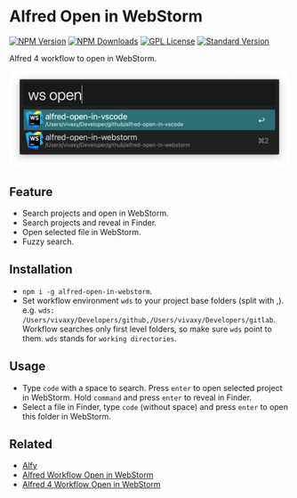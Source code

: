 # Alfred Open in WebStorm

[![NPM Version][npm-version-image]][npm-url]
[![NPM Downloads][npm-downloads-image]][npm-url]
[![GPL License][license-image]][license-url]
[![Standard Version][standard-version-image]][standard-version-url]

Alfred 4 workflow to open in WebStorm.

![Screenshot](./assets/alfred-open-in-webstorm.png)

## Feature

- Search projects and open in WebStorm.
- Search projects and reveal in Finder.
- Open selected file in WebStorm.
- Fuzzy search.

## Installation

- `npm i -g alfred-open-in-webstorm`.
- Set workflow environment `wds` to your project base folders (split with ,). e.g. `wds: /Users/vivaxy/Developers/github,/Users/vivaxy/Developers/gitlab`. Workflow searches only first level folders, so make sure `wds` point to them. `wds` stands for `working directories`.

## Usage

- Type `code` with a space to search. Press `enter` to open selected project in WebStorm. Hold `command` and press `enter` to reveal in Finder.
- Select a file in Finder, type `code` (without space) and press `enter` to open this folder in WebStorm.

## Related

- [Alfy](https://github.com/sindresorhus/alfy)
- [Alfred Workflow Open in WebStorm](https://vivaxyblog.github.io/2015/06/02/alfred-workflow-open-in-webstorm.html)
- [Alfred 4 Workflow Open in WebStorm](https://vivaxyblog.github.io/2019/08/14/alfred-workflow-open-in-webstorm.html)


[npm-version-image]: https://img.shields.io/npm/v/alfred-open-in-webstorm.svg?style=flat-square
[npm-url]: https://www.npmjs.com/package/alfred-open-in-webstorm
[npm-downloads-image]: https://img.shields.io/npm/dt/alfred-open-in-webstorm.svg?style=flat-square
[license-image]: https://img.shields.io/npm/l/alfred-open-in-webstorm.svg?style=flat-square
[license-url]: LICENSE
[standard-version-image]: https://img.shields.io/badge/release-standard%20version-brightgreen.svg?style=flat-square
[standard-version-url]: https://github.com/conventional-changelog/standard-version
